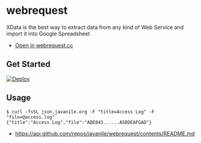 # webrequest

XData is the best way to extract data from any kind of Web Service and import it into Google Spreadsheet

- [Open in webrequest.cc](http://webrequest.javanile.org/php-nocode/tools/info?_bypass_landing_page=yes)

## Get Started

[![Deploy](https://www.herokucdn.com/deploy/button.svg)](https://heroku.com/deploy)

## Usage

```shell
$ curl -fsSL json.javanile.org -F "title=Access Log" -F "file=@access.log"
{"title":"Access Log","file":"ADE843......ASDDEAFGAD"}
```

- https://api.github.com/repos/javanile/webrequest/contents/README.md

